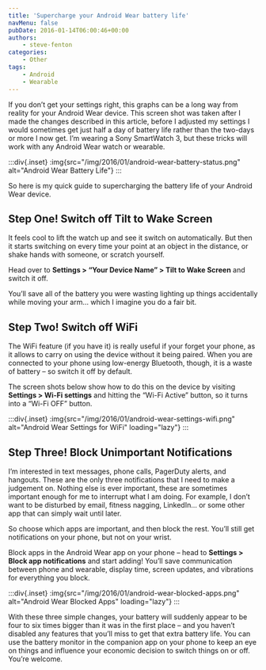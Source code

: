 ```yaml
---
title: 'Supercharge your Android Wear battery life'
navMenu: false
pubDate: 2016-01-14T06:00:46+00:00
authors:
    - steve-fenton
categories:
    - Other
tags:
    - Android
    - Wearable
---
```


If you don’t get your settings right, this graphs can be a long way from reality for your Android Wear device. This screen shot was taken after I made the changes described in this article, before I adjusted my settings I would sometimes get just half a day of battery life rather than the two-days or more I now get. I’m wearing a Sony SmartWatch 3, but these tricks will work with any Android Wear watch or wearable.

:::div{.inset}
:img{src="/img/2016/01/android-wear-battery-status.png" alt="Android Wear Battery Life"}
:::

So here is my quick guide to supercharging the battery life of your Android Wear device.

## Step One! Switch off Tilt to Wake Screen

It feels cool to lift the watch up and see it switch on automatically. But then it starts switching on every time your point at an object in the distance, or shake hands with someone, or scratch yourself.

Head over to **Settings > “Your Device Name” > Tilt to Wake Screen** and switch it off.

You’ll save all of the battery you were wasting lighting up things accidentally while moving your arm… which I imagine you do a fair bit.

## Step Two! Switch off WiFi

The WiFi feature (if you have it) is really useful if your forget your phone, as it allows to carry on using the device without it being paired. When you are connected to your phone using low-energy Bluetooth, though, it is a waste of battery – so switch it off by default.

The screen shots below show how to do this on the device by visiting **Settings > Wi-Fi settings** and hitting the “Wi-Fi Active” button, so it turns into a “Wi-Fi OFF” button.

:::div{.inset}
:img{src="/img/2016/01/android-wear-settings-wifi.png" alt="Android Wear Settings for WiFi" loading="lazy"}
:::

## Step Three! Block Unimportant Notifications

I’m interested in text messages, phone calls, PagerDuty alerts, and hangouts. These are the only three notifications that I need to make a judgement on. Nothing else is ever important, these are sometimes important enough for me to interrupt what I am doing. For example, I don’t want to be disturbed by email, fitness nagging, LinkedIn… or some other app that can simply wait until later.

So choose which apps are important, and then block the rest. You’ll still get notifications on your phone, but not on your wrist.

Block apps in the Android Wear app on your phone – head to **Settings > Block app notifications** and start adding! You’ll save communication between phone and wearable, display time, screen updates, and vibrations for everything you block.

:::div{.inset}
:img{src="/img/2016/01/android-wear-blocked-apps.png" alt="Android Wear Blocked Apps" loading="lazy"}
:::

With these three simple changes, your battery will suddenly appear to be four to six times bigger than it was in the first place – and you haven’t disabled any features that you’ll miss to get that extra battery life. You can use the battery monitor in the companion app on your phone to keep an eye on things and influence your economic decision to switch things on or off. You’re welcome.